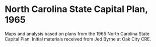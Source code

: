 # North Carolina State Capital Plan, 1965

Maps and analysis based on plans from the 1965 North Carolina State Capital Plan. Initial materials received from Jed Byrne at Oak City CRE.
